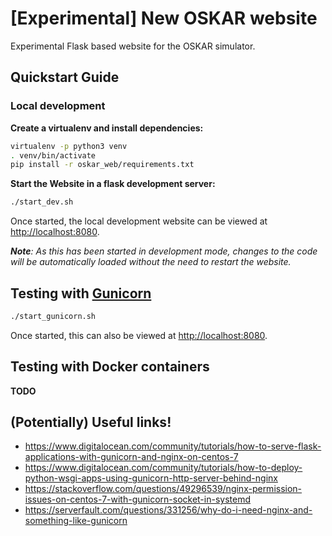 # [Experimental] New OSKAR website

Experimental Flask based website for the OSKAR simulator.

## Quickstart Guide

### Local development

**Create a virtualenv and install dependencies:**
```bash
virtualenv -p python3 venv
. venv/bin/activate
pip install -r oskar_web/requirements.txt
```

**Start the Website in a flask development server:**

```bash
./start_dev.sh
```

Once started, the local development website can be viewed at 
<http://localhost:8080>.

***Note**: As this has been started in development mode, changes to the code 
will be automatically loaded without the need to restart the website.*

## Testing with [Gunicorn](https://gunicorn.org/)

```bash
./start_gunicorn.sh
```

Once started, this can also be viewed at <http://localhost:8080>.

## Testing with Docker containers

__TODO__


## (Potentially) Useful links!

- <https://www.digitalocean.com/community/tutorials/how-to-serve-flask-applications-with-gunicorn-and-nginx-on-centos-7>
- <https://www.digitalocean.com/community/tutorials/how-to-deploy-python-wsgi-apps-using-gunicorn-http-server-behind-nginx>
- <https://stackoverflow.com/questions/49296539/nginx-permission-issues-on-centos-7-with-gunicorn-socket-in-systemd>
- <https://serverfault.com/questions/331256/why-do-i-need-nginx-and-something-like-gunicorn>
